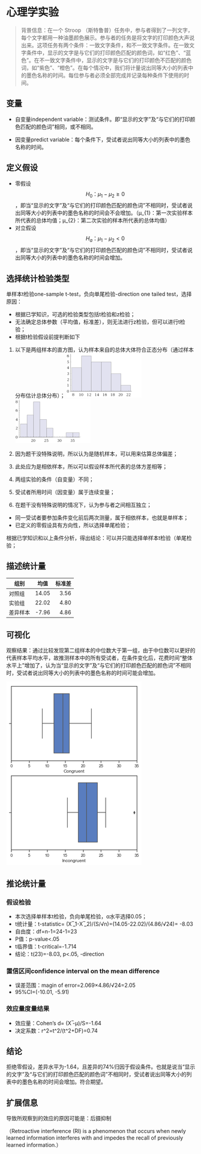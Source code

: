 # 心理学实验

>背景信息：在一个 Stroop （斯特鲁普）任务中，参与者得到了一列文字，每个文字都用一种油墨颜色展示。参与者的任务是将文字的打印颜色大声说出来。这项任务有两个条件：一致文字条件，和不一致文字条件。在一致文字条件中，显示的文字是与它们的打印颜色匹配的颜色词，如“红色”、“蓝色”。在不一致文字条件中，显示的文字是与它们的打印颜色不匹配的颜色词，如“紫色”、“橙色”。在每个情况中，我们将计量说出同等大小的列表中的墨色名称的时间。每位参与者必须全部完成并记录每种条件下使用的时间。	

## 变量
- 自变量independent variable：测试条件。即“显示的文字”及“与它们的打印颜色匹配的颜色词”相同，或不相同。
  
- 因变量predict variable：每个条件下，受试者说出同等大小的列表中的墨色名称的时间。
  
## 定义假设
- 零假设$$H_{0}：μ_{1}-μ_{2}≥0$$，即当“显示的文字”及“与它们的打印颜色匹配的颜色词”不相同时，受试者说出同等大小的列表中的墨色名称的时间会不会增加。（μ_{1}：第一次实验样本所代表的总体均值；μ_{2}：第二次实验的样本所代表的总体均值）
- 对立假设$$H_{a}：μ_{1}-μ_{2}<0$$，即当“显示的文字”及“与它们的打印颜色匹配的颜色词”不相同时，受试者说出同等大小的列表中的墨色名称的时间会增加。

## 选择统计检验类型
单样本t检验one-sample t-test，负向单尾检验-direction one tailed test，选择原因：
- 根据已学知识，可选的检验类型包括t检验和z检验；
- 无法确定总体参数（平均值，标准差），则无法进行z检验，但可以进行t检验；
- 根据t检验假设前提判断如下
 1. 以下是两组样本的直方图，认为样本来自的总体大体符合正态分布（通过样本分布估计总体分布）；
 ![Figure 1第一组](https://github.com/smilespark/smilespark.github.io/blob/master/p0/figure-1.png "第一组")
 ![Figure 2第二组](https://github.com/smilespark/smilespark.github.io/blob/master/p0/figure-2.png "第二组")
 
 2. 因为题干没特殊说明，所以认为是随机样本，可以用来估算总体偏差；
 3. 此处应为是相依样本，所以可以假设样本所代表的总体方差相等；
 4. 两组实验的条件（自变量）不同；
 5. 受试者所用时间（因变量）属于连续变量；
 6. 在题干没有特殊说明的情况下，认为参与者之间相互独立；
- 同一受试者要参加条件变化前后两次测量，属于相依样本，也就是单样本；
- 已定义的零假设具有方向性，所以选择单尾检验；

根据已学知识和以上条件分析，得出结论：可以并只能选择单样本t检验（单尾检验；

## 描述统计量
| 组别 | 均值 | 标准差 |
| ---- |:----:| ----:|
| 对照组 | 14.05 | 3.56 |
| 实验组 | 22.02 | 4.80 |
| 差异样本 | -7.96 | 4.86 |

## 可视化
观察结果：通过比较发现第二组样本的中位数大于第一组，由于中位数可以更好的代表样本平均水平，故推测样本中的所有受试者，在条件变化后，花费时间“整体水平上”增加了，认为当“显示的文字”及“与它们的打印颜色匹配的颜色词”不相同时，受试者说出同等大小的列表中的墨色名称的时间可能会增加。

![Figure 3](https://github.com/smilespark/smilespark.github.io/blob/master/p0/figure-3.png "箱线图")

## 推论统计量
### 假设检验
- 本次选择单样本t检验，负向单尾检验，α水平选择0.05； 
- t统计量：t-statistic=  (X ̅_1-X ̅_2)/(S/√n)=(14.05-22.02)/(4.86/√24)= -8.03
- 自由度：df=n-1=24-1=23
- P值：p-value<.05
- t临界值：t-critical=-1.714
- 结论：t(23)=-8.03, p<.05, -direction
### 置信区间confidence interval on the mean difference
- 误差范围：magin of error=2.069×4.86/√24=2.05
- 95%CI=(-10.01, -5.91)

### 效应量度量结果
- 效应量：Cohen’s d=  (X ̅-μ)/S=-1.64
- 决定系数：r^2=t^2/(t^2+DF)=0.74

## 结论
拒绝零假设，差异水平为-1.64，且差异的74%归因于假设条件。也就是说当“显示的文字”及“与它们的打印颜色匹配的颜色词”不相同时，受试者说出同等大小的列表中的墨色名称的时间会增加。符合期望。

## 扩展信息
导致所观察到的效应的原因可能是：后摄抑制

（Retroactive interference (RI) is a phenomenon that occurs when newly learned information interferes with and impedes the recall of previously learned information.）
